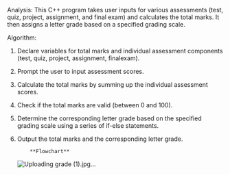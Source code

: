 Analysis:
This C++ program takes user inputs for various assessments (test, quiz, project, assignment, and final exam) and calculates the total marks. It then assigns a letter grade based on a specified grading scale.

Algorithm:
1. Declare variables for total marks and individual assessment components (test, quiz, project, assignment, finalexam).
2. Prompt the user to input assessment scores.
3. Calculate the total marks by summing up the individual assessment scores.
4. Check if the total marks are valid (between 0 and 100).
5. Determine the corresponding letter grade based on the specified grading scale using a series of if-else statements.
6. Output the total marks and the corresponding letter grade.

           **Flowchart**

   ![Uploading grade (1).jpg…]()


